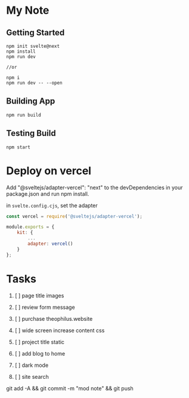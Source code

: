 # My Note

## Getting Started

```npm
npm init svelte@next
npm install
npm run dev

//or

npm i
npm run dev -- --open
```


## Building App

```npm
npm run build
```

## Testing Build

```npm
npm start
```


# Deploy on vercel

Add "@sveltejs/adapter-vercel": "next" to the devDependencies in your package.json and run npm install.

in `svelte.config.cjs`, set the adapter

```javascript
const vercel = require('@sveltejs/adapter-vercel');

module.exports = {
	kit: {
		...
		adapter: vercel()
	}
};
```


# Tasks

1. [ ] page title images
1. [ ] review form message
1. [ ] purchase theophilus.website

1. [ ] wide screen increase content css
1. [ ] project title static
1. [ ] add blog to home
1. [ ] dark mode
1. [ ] site search

git add -A && git commit -m "mod note" && git push
